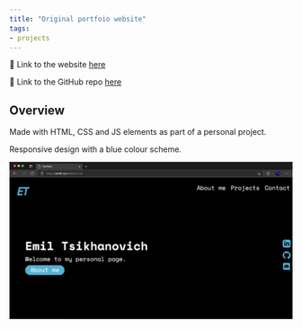 ```yaml
---
title: "Original portfoio website"
tags:
- projects
---
```


🔗 Link to the website [here](https://emiltsi.github.io/)

🔗 Link to the GitHub repo [here](https://github.com/emiltsi/emiltsi.github.io/)

## Overview

Made with HTML, CSS and JS elements as part of a personal project.

Responsive design with a blue colour scheme.

![Image of website](/content/emil/images/emiltsi.png)

